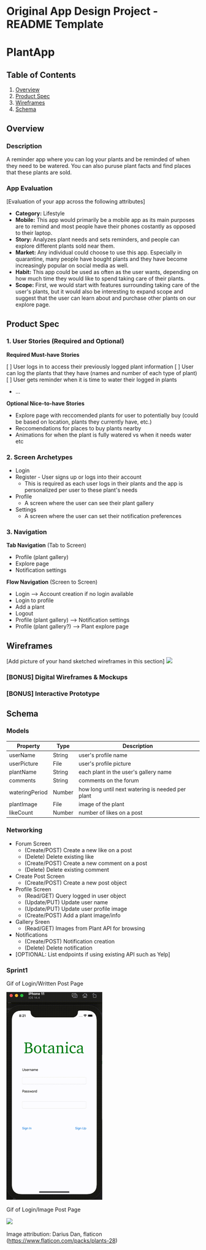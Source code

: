 Original App Design Project - README Template
===

# PlantApp

## Table of Contents
1. [Overview](#Overview)
1. [Product Spec](#Product-Spec)
1. [Wireframes](#Wireframes)
2. [Schema](#Schema)

## Overview
### Description
A reminder app where you can log your plants and be reminded of when they need to be watered. You can also puruse plant facts and find places that these plants are sold.

### App Evaluation
[Evaluation of your app across the following attributes]
- **Category:** Lifestyle
- **Mobile:** This app would primarily be a mobile app as its main purposes are to remind and most people have their phones costantly as opposed to their laptop. 
- **Story:** Analyzes plant needs and sets reminders, and people can explore different plants sold near them.
- **Market:** Any individual could choose to use this app. Especially in quarantine, many people have bought plants and they have become increasingly popular on social media as well.
- **Habit:** This app could be used as often as the user wants, depending on how much time they would like to spend taking care of their plants. 
- **Scope:** First, we would start with features surrounding taking care of the user's plants, but it would also be interesting to expand scope and suggest that the user can learn about and purchase other plants on our explore page.

## Product Spec

### 1. User Stories (Required and Optional)

**Required Must-have Stories**

[ ] User logs in to access their previously logged plant information
[ ] User can log the plants that they have (names and number of each type of plant)
[ ] User gets reminder when it is time to water their logged in plants
* ...

**Optional Nice-to-have Stories**

* Explore page with reccomended plants for user to potentially buy (could be based on location, plants they currently have, etc.)
* Reccomendations for places to buy plants nearby
* Animations for when the plant is fully watered vs when it needs water etc

### 2. Screen Archetypes

* Login
* Register - User signs up or logs into their account
    * This is required as each user logs in their plants and the app is personalized per user to these plant's needs
* Profile
    * A screen where the user can see their plant gallery 
* Settings
    * A screen where the user can set their notification preferences 

### 3. Navigation

**Tab Navigation** (Tab to Screen)

* Profile (plant gallery)
* Explore page
* Notification settings

**Flow Navigation** (Screen to Screen)

* Login --> Account creation if no login available
* Login to profile
* Add a plant
* Logout
* Profile (plant gallery) --> Notification settings
* Profile (plant gallery?) --> Plant explore page

## Wireframes
[Add picture of your hand sketched wireframes in this section]
![](https://i.imgur.com/FqWgrYT.png)

### [BONUS] Digital Wireframes & Mockups

### [BONUS] Interactive Prototype

## Schema 


### Models
| Property | Type | Description |
| --- | --- | --- |
| userName | String | user's profile name |
| userPicture | File | user's profile picture |
| plantName | String | each plant in the user's gallery name |
| comments | String | comments on the forum |
| wateringPeriod | Number | how long until next watering is needed per plant|
| plantImage | File | image of the plant |
| likeCount | Number | number of likes on a post|

### Networking
- Forum Screen
  - (Create/POST) Create a new like on a post
  - (Delete) Delete existing like
  - (Create/POST) Create a new comment on a post
  - (Delete) Delete existing comment
- Create Post Screen
  - (Create/POST) Create a new post object
- Profile Screen
  - (Read/GET) Query logged in user object
  - (Update/PUT) Update user name
  - (Update/PUT) Update user profile image
  - (Create/POST) Add a plant image/info
- Gallery Sreen
  - (Read/GET) Images from Plant API for browsing
- Notifications
  - (Create/POST) Notification creation 
  - (Delete) Delete notification
- [OPTIONAL: List endpoints if using existing API such as Yelp]

### Sprint1 

Gif of Login/Written Post Page

<img src=Sprint1Gif1.gif width=250><br>

Gif of Login/Image Post Page

<img src=Sprint1Gif2.gif width=250><br>


Image attribution: Darius Dan, flaticon (https://www.flaticon.com/packs/plants-28)
